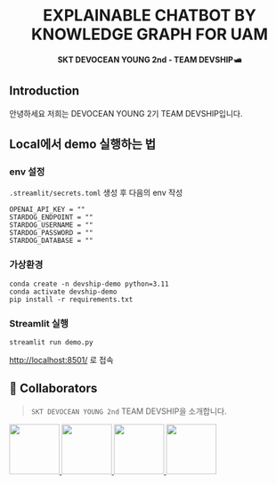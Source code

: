 <div align="center">

# EXPLAINABLE CHATBOT BY KNOWLEDGE GRAPH FOR UAM


**SKT DEVOCEAN YOUNG 2nd - TEAM DEVSHIP🛥**

</div>

## Introduction
안녕하세요 저희는 DEVOCEAN YOUNG 2기 TEAM DEVSHIP입니다. 



## Local에서 demo 실행하는 법
### env 설정
`.streamlit/secrets.toml` 생성 후 다음의 env 작성 
```
OPENAI_API_KEY = ""
STARDOG_ENDPOINT = ""
STARDOG_USERNAME = ""
STARDOG_PASSWORD = ""
STARDOG_DATABASE = ""
```

### 가상환경
```
conda create -n devship-demo python=3.11
conda activate devship-demo
pip install -r requirements.txt
```
### Streamlit 실행
```
streamlit run demo.py
```
[http://localhost:8501/](http://localhost:8501/) 로 접속


## 🐳 Collaborators

> `SKT DEVOCEAN YOUNG 2nd` TEAM DEVSHIP을 소개합니다.

<p>
   <a href="https://github.com/ryuni-dev">
        <img src="https://avatars.githubusercontent.com/u/76591700?v=4" width="90">
    </a>
    <a href="https://github.com/hyunnwoo">
        <img src="https://avatars.githubusercontent.com/u/132445323?v=4" width="90">
    </a>
    <a href="https://github.com/dododadadada">
        <img src="https://avatars.githubusercontent.com/u/98035735?v=4" width="90">
    </a>
    <a href="https://github.com/syrius527">
        <img src="https://avatars.githubusercontent.com/u/83915027?v=4" width="90">
    </a>
</p>